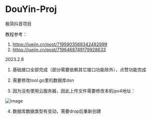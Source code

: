 # DouYin-Proj
极简抖音项目


教程参考：
1. https://juejin.cn/post/7195903568342482999
2. https://juejin.cn/post/7196468749179928633




2023.2.8

1. 基础接口全部完成（部分需要依赖其它接口功能除外），点赞功能完成

2. 需要修改tool.go里的数据库dsn

3. 因为没有使用云服务器，因此上传文件需要修改本机ipv4地址：

![image](https://user-images.githubusercontent.com/58996015/217444584-9de55db3-28e7-4d07-9c3d-4c6242962e3f.png)

4. 数据库数据类型有变动，需要drop后重新创建

